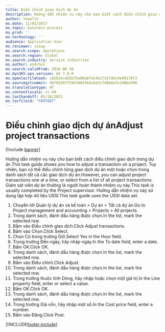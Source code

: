 ```yaml
---
title: Điều chỉnh giao dịch dự án
description: Hướng dẫn nhiệm vụ này cho bạn biết cách điều chỉnh giao dịch trong dự án.
author: Yowelle
ms.date: 11/01/2017
ms.topic: business-process
ms.prod: ''
ms.technology: ''
audience: Application User
ms.reviewer: josaw
ms.search.scope: Operations
ms.search.region: Global
ms.search.industry: Service industries
ms.author: andchoi
ms.search.validFrom: 2016-06-30
ms.dyn365.ops.version: AX 7.0.0
ms.openlocfilehash: c02816ceb5b75e00abfe54b1741fddc9e0917873
ms.sourcegitcommit: 40f68387f594180af64a5e5c748b6efa188bd300
ms.translationtype: HT
ms.contentlocale: vi-VN
ms.lasthandoff: 05/10/2021
ms.locfileid: "5997087"
---
```

# <a name="adjust-project-transactions"></a><span data-ttu-id="716ea-103">Điều chỉnh giao dịch dự án</span><span class="sxs-lookup"><span data-stu-id="716ea-103">Adjust project transactions</span></span>

[!include [banner](../../includes/banner.md)]

<span data-ttu-id="716ea-104">Hướng dẫn nhiệm vụ này cho bạn biết cách điều chỉnh giao dịch trong dự án.</span><span class="sxs-lookup"><span data-stu-id="716ea-104">This task guide shows you how to adjust a transaction on a project.</span></span> <span data-ttu-id="716ea-105">Tuy nhiên, bạn có thể điều chỉnh từng giao dịch dự án một hoặc chọn trong danh sách tất cả các giao dịch dự án.</span><span class="sxs-lookup"><span data-stu-id="716ea-105">However, you can adjust project transactions one at a time, or select from a list of all project transactions.</span></span> <span data-ttu-id="716ea-106">Giám sát viên dự án thường là người hoàn thành nhiệm vụ này.</span><span class="sxs-lookup"><span data-stu-id="716ea-106">This task is usually completed by the Project supervisor.</span></span> <span data-ttu-id="716ea-107">Hướng dẫn nhiệm vụ này sử dụng tập hợp dữ liệu USSI.</span><span class="sxs-lookup"><span data-stu-id="716ea-107">This task guide uses the USSI data set.</span></span>

1. <span data-ttu-id="716ea-108">Chuyển tới Quản lý dự án và kế toán > Dự án > Tất cả dự án.</span><span class="sxs-lookup"><span data-stu-id="716ea-108">Go to Project management and accounting > Projects > All projects.</span></span> 
2. <span data-ttu-id="716ea-109">Trong danh sách, đánh dấu hàng được chọn.</span><span class="sxs-lookup"><span data-stu-id="716ea-109">In the list, mark the selected row.</span></span> 
3. <span data-ttu-id="716ea-110">Bấm vào Điều chỉnh giao dịch.</span><span class="sxs-lookup"><span data-stu-id="716ea-110">Click Adjust transactions.</span></span> 
4. <span data-ttu-id="716ea-111">Bấm vào Chọn.</span><span class="sxs-lookup"><span data-stu-id="716ea-111">Click Select.</span></span> 
5. <span data-ttu-id="716ea-112">Chọn Có trong trường Giờ.</span><span class="sxs-lookup"><span data-stu-id="716ea-112">Select Yes in the Hour field.</span></span> 
6. <span data-ttu-id="716ea-113">Trong trường Đến ngày, hãy nhập ngày.</span><span class="sxs-lookup"><span data-stu-id="716ea-113">In the To date field, enter a date.</span></span> 
7. <span data-ttu-id="716ea-114">Bấm OK.</span><span class="sxs-lookup"><span data-stu-id="716ea-114">Click OK.</span></span> 
8. <span data-ttu-id="716ea-115">Trong danh sách, đánh dấu hàng được chọn.</span><span class="sxs-lookup"><span data-stu-id="716ea-115">In the list, mark the selected row.</span></span> 
9. <span data-ttu-id="716ea-116">Bấm vào Điều chỉnh.</span><span class="sxs-lookup"><span data-stu-id="716ea-116">Click Adjust.</span></span> 
10. <span data-ttu-id="716ea-117">Trong danh sách, đánh dấu hàng được chọn.</span><span class="sxs-lookup"><span data-stu-id="716ea-117">In the list, mark the selected row.</span></span> 
11. <span data-ttu-id="716ea-118">Trong trường thuộc tính Dòng, hãy nhập hoặc chọn một giá trị.</span><span class="sxs-lookup"><span data-stu-id="716ea-118">In the Line property field, enter or select a value.</span></span> 
12. <span data-ttu-id="716ea-119">Bấm OK.</span><span class="sxs-lookup"><span data-stu-id="716ea-119">Click OK.</span></span> 
13. <span data-ttu-id="716ea-120">Trong danh sách, đánh dấu hàng được chọn.</span><span class="sxs-lookup"><span data-stu-id="716ea-120">In the list, mark the selected row.</span></span> 
14. <span data-ttu-id="716ea-121">Trong trường Giá vốn, hãy nhập một số.</span><span class="sxs-lookup"><span data-stu-id="716ea-121">In the Cost price field, enter a number.</span></span> 
15. <span data-ttu-id="716ea-122">Bấm vào Đăng.</span><span class="sxs-lookup"><span data-stu-id="716ea-122">Click Post.</span></span> 


[!INCLUDE[footer-include](../../includes/footer-banner.md)]